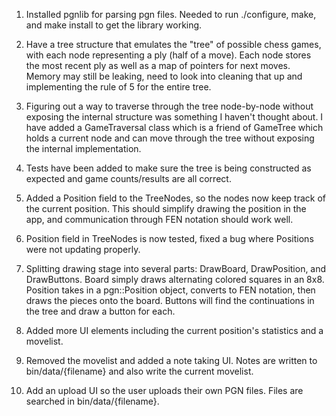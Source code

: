 1. Installed pgnlib for parsing pgn files. Needed to run ./configure, make, and make install to get the library working.

2. Have a tree structure that emulates the "tree" of possible chess games, with each node representing a ply (half of a move). Each node stores the most recent ply as well as a map of pointers for next moves.
Memory may still be leaking, need to look into cleaning that up and implementing the rule of 5 for the entire tree.

3. Figuring out a way to traverse through the tree node-by-node without exposing the internal structure was something I haven't thought about. I have added a GameTraversal class which is a friend of GameTree which holds a current node and can move through the tree without exposing the internal implementation.

4. Tests have been added to make sure the tree is being constructed as expected and game counts/results are all correct.

5. Added a Position field to the TreeNodes, so the nodes now keep track of the current position. This should simplify drawing the position in the app, and communication through FEN notation should work well.

6. Position field in TreeNodes is now tested, fixed a bug where Positions were not updating properly.

7. Splitting drawing stage into several parts: DrawBoard, DrawPosition, and DrawButtons. Board simply draws alternating colored squares in an 8x8. Position takes in a pgn::Position object, converts to FEN notation, then draws the pieces onto the board. Buttons will find the continuations in the tree and draw a button for each.

8. Added more UI elements including the current position's statistics and a movelist.

9. Removed the movelist and added a note taking UI. Notes are written to bin/data/{filename} and also write the current movelist.

10. Add an upload UI so the user uploads their own PGN files. Files are searched in bin/data/{filename}.
